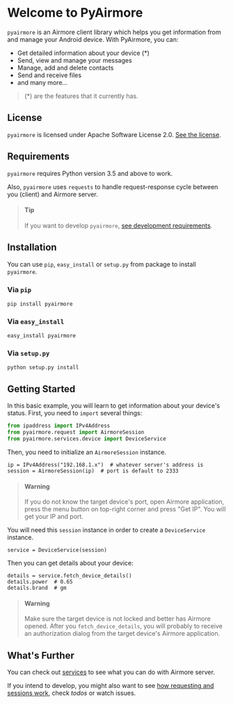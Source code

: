 # Welcome to PyAirmore

`pyairmore` is an Airmore client library which helps you get information from
and manage your Android device. With PyAirmore, you can:

 - Get detailed information about your device (*)
 - Send, view and manage your messages
 - Manage, add and delete contacts
 - Send and receive files
 - and many more...

 > (*) are the features that it currently has.
 
## License

`pyairmore` is licensed under Apache Software License 2.0. [See the license][license].

[license]: https://github.com/erayerdin/pyairmore/blob/master/LICENSE.txt

## Requirements

`pyairmore` requires Python version 3.5 and above to work.

Also, `pyairmore` uses `requests` to handle request-response cycle between
you (client) and Airmore server.

 > #### Tip
 > If you want to develop `pyairmore`, [see development requirements][dev_requirements].
 
[dev_requirements]: https://github.com/erayerdin/pyairmore/blob/master/dev.requirements.txt

## Installation

You can use `pip`, `easy_install` or `setup.py` from package to install
`pyairmore`.

### Via `pip`

    pip install pyairmore

### Via `easy_install`

    easy_install pyairmore

### Via `setup.py`

    python setup.py install

## Getting Started

In this basic example, you will learn to get information about your device's
status. First, you need to `import` several things:

```python
from ipaddress import IPv4Address
from pyairmore.request import AirmoreSession
from pyairmore.services.device import DeviceService
```

Then, you need to initialize an `AirmoreSession` instance.

    ip = IPv4Address("192.168.1.x")  # whatever server's address is
    session = AirmoreSession(ip)  # port is default to 2333

 > #### Warning
 > If you do not know the target device's port, open Airmore application,
 > press the menu button on top-right corner and press "Get IP". You will
 > get your IP and port.

You will need this `session` instance in order to create a `DeviceService`
instance.

    service = DeviceService(session)

Then you can get details about your device:

    details = service.fetch_device_details()
    details.power  # 0.65
    details.brand  # gm

 > #### Warning
 > Make sure the target device is not locked and better has Airmore opened.
 > After you `fetch_device_details`, you will probably to receive an
 > authorization dialog from the target device's Airmore application.

## What's Further

You can check out [services](services/) to see what you can do with Airmore
server.

If you intend to develop, you might also want to see
[how requesting and sessions work](requesting-and-session/), check *todos* or
watch issues.
